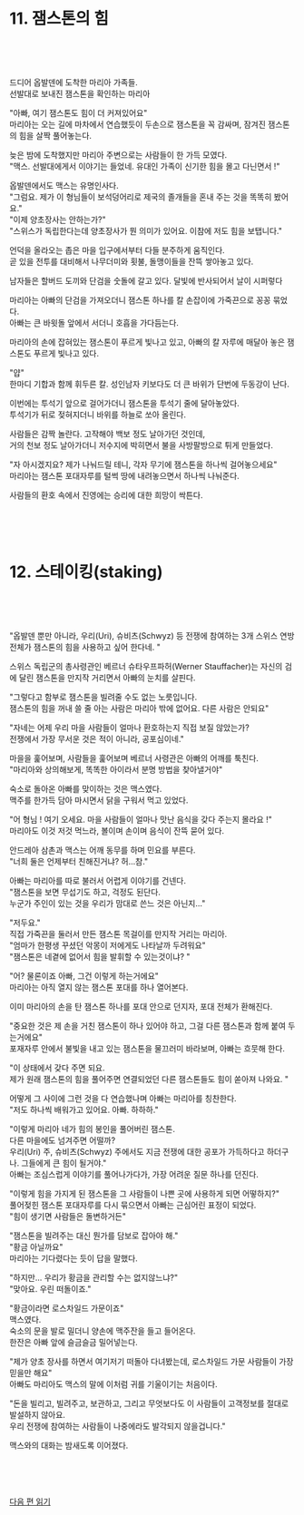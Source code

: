 
# 11. 잼스톤의 힘 <br>
<br><br><br>

드디어 옵발덴에 도착한 마리아 가족들.<br>
선발대로 보내진 잼스톤을 확인하는 마리아<br>

"아빠, 여기 잼스톤도 힘이 더 커져있어요"<br>
마리아는 오는 길에 마차에서 연습했듯이 두손으로 잼스톤을 꼭 감싸며, 잠겨진 잼스톤의 힘을 살짝 풀어놓는다. <br>

늦은 밤에 도착했지만 마리아 주변으로는 사람들이 한 가득 모였다. <br>
"맥스. 선발대에게서 이야기는 들었네. 유대인 가족이 신기한 힘을 몰고 다닌면서 !"<br>

옵발덴에서도 맥스는 유명인사다. <br>
"그럼요. 제가 이 형님들이 보석덩어리로 제국의 졸개들을 혼내 주는 것을 똑똑히 봤어요."<br>
"이제 양초장사는 안하는가?"<br>
"스위스가 독립한다는데 양초장사가 뭔 의미가 있어요. 이참에 저도 힘을 보탭니다."<br>

언덕을 올라오는 좁은 마을 입구에서부터 다들 분주하게 움직인다. <br>
곧 있을 전투를 대비해서 나무더미와 횟불, 돌맹이들을 잔뜩 쌓아놓고 있다. <br>

남자들은 할버드 도끼와 단검을 숫돌에 갈고 있다. 달빛에 반사되어서 날이 시퍼렇다 <br>

마리아는 아빠의 단검을 가져오더니 잼스톤 하나를 칼 손잡이에 가죽끈으로 꽁꽁 묶었다. <br>
아빠는 큰 바윗돌 앞에서 서더니 호흡을 가다듬는다. <br>

마리아의 손에 잡혀있는 잼스톤이 푸르게 빛나고 있고, 아빠의 칼 자루에 매달아 놓은 잼스톤도 푸르게 빛나고 있다. <br>

"얍"<br>
한마디 기합과 함께 휘두른 칼. 성인남자 키보다도 더 큰 바위가 단번에 두동강이 난다. <br>

이번에는 투석기 앞으로 걸어가더니 잼스톤을 투석기 줄에 달아놓았다. <br>
투석기가 뒤로 젖혀지더니 바위를 하늘로 쏘아 올린다. <br>

사람들은 감짝 놀란다. 고작해야 백보 정도 날아가던 것인데, <br>
거의 천보 정도 날아가더니 저수지에 박히면서 불을 사방팔방으로 튀게 만들었다. <br>

"자 아시겠지요? 제가 나눠드릴 테니, 각자 무기에 잼스톤을 하나씩 걸어놓으세요" <br>
마리아는 잼스톤 포대자루를 털썩 땅에 내려놓으면서 하나씩 나눠준다. <br>

사람들의 환호 속에서 진영에는 승리에 대한 희망이 싹튼다.<br>

<br><br><br>

# 12. 스테이킹(staking) <br>
<br><br><br>

"옵발덴 뿐만 아니라, 우리(Uri), 슈비츠(Schwyz) 등 전쟁에 참여하는 3개 스위스 연방전체가 잼스톤의 힘을 사용하고 싶어 한다네. "<br>

스위스 독립군의 총사령관인 베르너 슈타우프파허(Werner Stauffacher)는 자신의 검에 달린 잼스톤을 만지작 거리면서 아빠의 눈치를 살핀다. <br>

"그렇다고 함부로 잼스톤을 빌려줄 수도 없는 노릇입니다. <br> 
잼스톤의 힘을 꺼내 쓸 줄 아는 사람은 마리아 밖에 없어요. 다른 사람은 안되요"<br>

"자네는 어제 우리 마을 사람들이 얼마나 환호하는지 직접 보질 않았는가? <br>
전쟁에서 가장 무서운 것은 적이 아니라, 공포심이네." <br>

마을을 훑어보며, 사람들을 훑어보며 베르너 사령관은 아빠의 어깨를 툭친다. <br>
"마리아와 상의해보게, 똑똑한 아이라서 분명 방법을 찾아낼거야"<br>

숙소로 돌아온 아빠를 맞이하는 것은 맥스였다. <br>
맥주를 한가득 담아 마시면서 닭을 구워서 먹고 있었다. <br>

"어 형님 ! 여기 오세요. 마을 사람들이 얼마나 맛난 음식을 갖다 주는지 몰라요 !"<br>
마리아도 이것 저것 먹느라, 볼이며 손이며 음식이 잔뜩 묻어 있다. <br>

안드레아 삼촌과 맥스는 어깨 동무를 하며 민요를 부른다. <br>
"너희 둘은 언제부터 친해진거냐? 허...참."<br>

아빠는 마리아를 따로 불러서 어렵게 이야기를 건넨다.<br>
"잼스톤을 보면 무섭기도 하고, 걱정도 된단다. <br>
누군가 주인이 있는 것을 우리가 맘대로 쓴느 것은 아닌지..."<br>

"저두요." <br>
직접 가죽끈을 둘러서 만든 잼스톤 목걸이를 만지작 거리는 마리아. <br>
"엄마가 한평생 꾸셨던 악몽이 저에게도 나타날까 두려워요" <br>
"잼스톤은 네곁에 없어서 힘을 발휘할 수 있는것이냐? " <br>

"어? 물론이죠 아빠, 그건 이렇게 하는거에요"<br>
마리아는 아직 열지 않는 잼스톤 포대를 하나 열어본다. <br>

이미 마리아의 손을 탄 잼스톤 하나를 포대 안으로 던지자, 포대 전체가 환해진다. <br>

"중요한 것은 제 손을 거친 잼스톤이 하나 있어야 하고, 그걸 다른 잼스톤과 함께 붙여 두는거에요" <br>
포재자루 안에서 불빛을 내고 있는 잼스톤을 물끄러미 바라보며, 아빠는 흐뭇해 한다. <br>

"이 상태에서 갖다 주면 되요. <br>
제가 원래 잼스톤의 힘을 풀어주면 연결되었던 다른 잼스톤들도 힘이 쏟아져 나와요. "<br>

어떻게 그 사이에 그런 것을 다 연습했나며 아빠는 마리아를 칭찬한다. <br>
"저도 하나씩 배워가고 있어요. 아빠. 하하하."<br>

"이렇게 마리아 네가 힘의 봉인을 풀어버린 잼스톤. <br>
다른 마을에도 넘겨주면 어떨까? <br>
우리(Uri) 주, 슈비츠(Schwyz) 주에서도 지금 전쟁에 대한 공포가 가득하다고 하더구나. 그들에게 큰 힘이 될거야." <br>
아빠는 조심스럽게 이야기를 풀어나가다가, 가장 어려운 질문 하나를 던진다. <br>

"이렇게 힘을 가지게 된 잼스톤을 그 사람들이 나쁜 곳에 사용하게 되면 어떻하지?"<br>
풀어젖힌 잼스톤 포대자루를 다시 묶으면서 아빠는 근심어린 표정이 되었다. <br>
"힘이 생기면 사람들은 돌변하거든" <br>

"잼스톤을 빌려주는 대신 뭔가를 담보로 잡아야 해."<br>
"황금 아닐까요"<br>
마리아는 기다렸다는 듯이 답을 말했다.<br>

"하지만... 우리가 황금을 관리할 수는 없지않느냐?"<br>
"맞아요. 우린 떠돌이죠."<br>

"황금이라면 로스차일드 가문이죠"<br>
맥스였다.<br>
숙소의 문을 발로 밀더니 양손에 맥주잔을 들고 들어온다.<br>
한잔은 아빠 앞에 슬금슬금 밀어넣는다.<br>

"제가 양초 장사를 하면서 여기저기 떠돌아 다녀봤는데, 로스차일드 가문 사람들이 가장 믿을만 해요"<br>
아빠도 마리아도 맥스의 말에 이처럼 귀를 기울이기는 처음이다.<br>

"돈을 빌리고, 빌려주고, 보관하고, 그리고 무엇보다도 이 사람들이 고객정보를 절대로 발설하지 않아요. <br>
우리 전쟁에 참여하는 사람들이 나중에라도 발각되지 않을겁니다."<br>

맥스와의 대화는 밤새도록 이어졌다.<br>


<br><br><br>

[다음 편 읽기](2-01_(KR)the_rise_of_switzerland_1.md)